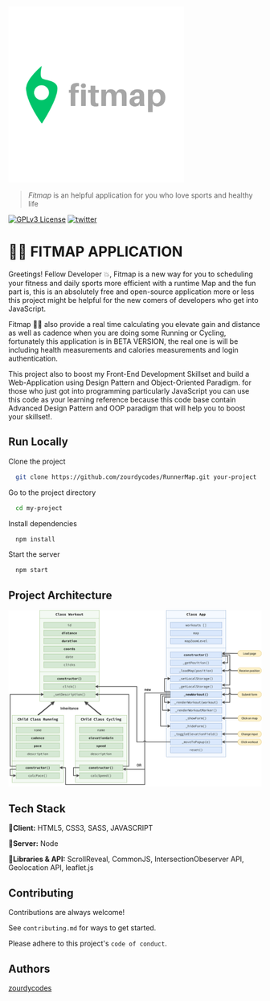 <img alt="bankist-easy-to-share" src="./dist/images/logoz.png" width="350">

> _Fitmap_ is an helpful application for you who love sports and healthy life

[![GPLv3 License](https://img.shields.io/badge/License-GPL%20v3-yellow.svg)](https://opensource.org/licenses/)
[![twitter](https://img.shields.io/badge/Follow--lightgrey?logo=twitter&style=social)](https://twitter.com/zourdythedev)

# 🏃‍♂️ FITMAP APPLICATION

Greetings! Fellow Developer 💥, Fitmap is a new way for you to scheduling your fitness and daily sports more efficient with a runtime Map and
the fun part is, this is an absolutely free and open-source application more or less this project might be helpful for the new comers of developers who get into JavaScript.

Fitmap 🚴‍♀️ also provide a real time calculating you elevate gain and distance as well as cadence when you are doing some Running or Cycling, fortunately this application is in BETA VERSION, the real one is will be including health measurements and calories measurements and login authentication.

This project also to boost my Front-End Development Skillset and build a Web-Application using Design Pattern and Object-Oriented Paradigm.
for those who just got into programming particularly JavaScript you can use this code as your learning reference
because this code base contain Advanced Design Pattern and OOP paradigm that will help you to boost your skillset!.

## Run Locally

Clone the project

```bash
  git clone https://github.com/zourdycodes/RunnerMap.git your-project
```

Go to the project directory

```bash
  cd my-project
```

Install dependencies

```bash
  npm install
```

Start the server

```bash
  npm start
```

## Project Architecture

<img alt="bankist-easy-to-share" src="./src/images/Mapty-architecture-final.png">

## Tech Stack

🚀**Client:** HTML5, CSS3, SASS, JAVASCRIPT

🚀**Server:** Node

🚀**Libraries & API:** ScrollReveal, CommonJS, IntersectionObeserver API, Geolocation API, leaflet.js

## Contributing

Contributions are always welcome!

See `contributing.md` for ways to get started.

Please adhere to this project's `code of conduct`.

## Authors

[zourdycodes](https://zourdycodes.netlify.app/)
